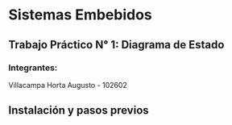# **Sistemas Embebidos**
## **Trabajo Práctico N° 1: Diagrama de Estado**
### **Integrantes:**

Villacampa Horta Augusto - 102602

## **Instalación y pasos previos**
